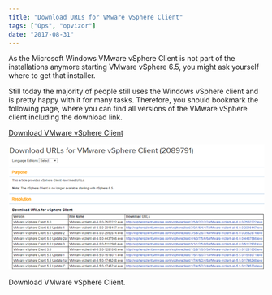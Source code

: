 ```yaml
---
title: "Download URLs for VMware vSphere Client"
tags: ["Ops", "opvizor"]
date: "2017-08-31"
---
```


As the Microsoft Windows VMware vSphere Client is not part of the installations anymore starting VMware vSphere 6.5, you might ask yourself where to get that installer.

Still today the majority of people still uses the Windows vSphere client and is pretty happy with it for many tasks. Therefore, you should bookmark the following page, where you can find all versions of the VMware vSphere client including the download link.

[Download VMware vSphere Client](https://kb.vmware.com/selfservice/microsites/search.do?language=en_US&cmd=displayKC&externalId=2089791)

![Download VMware vSphere Client](/images/blog/vsphereclient_dwnload.png)

Download VMware vSphere Client.
